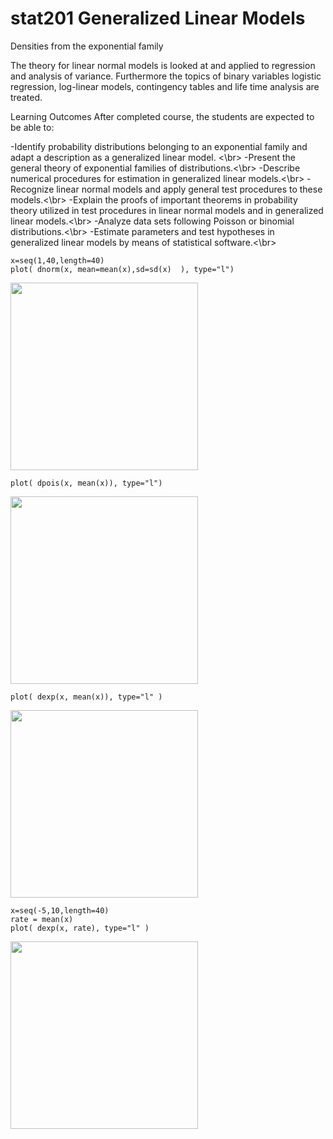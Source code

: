 # stat201 Generalized Linear Models

Densities from the exponential family

The theory for linear normal models is looked at and applied to regression and analysis of variance. Furthermore the topics of binary variables logistic regression, log-linear models, contingency tables and life time analysis are treated.

Learning Outcomes
After completed course, the students are expected to be able to:

-Identify probability distributions belonging to an exponential family and adapt a description as a generalized linear model. <\br>
-Present the general theory of exponential families of distributions.<\br>
-Describe numerical procedures for estimation in generalized linear models.<\br>
-Recognize linear normal models and apply general test procedures to these models.<\br>
-Explain the proofs of important theorems in probability theory utilized in test procedures in linear normal models and in generalized linear models.<\br>
-Analyze data sets following Poisson or binomial distributions.<\br>
-Estimate parameters and test hypotheses in generalized linear models by means of statistical software.<\br>

```
x=seq(1,40,length=40)
plot( dnorm(x, mean=mean(x),sd=sd(x)  ), type="l")
```
<img src="../../blob/main/images/normal_density.png" width="300" height="300">

```
plot( dpois(x, mean(x)), type="l")
```
<img src="../../blob/main/images/poisson_density.png" width="300" height="300">

```
plot( dexp(x, mean(x)), type="l" )
```
<img src="../../blob/main/images/exponential_density_20.png" width="300" height="300">

```
x=seq(-5,10,length=40)
rate = mean(x)
plot( dexp(x, rate), type="l" )
```
<img src="../../blob/main/images/exponential_density_7.png" width="300" height="300">
